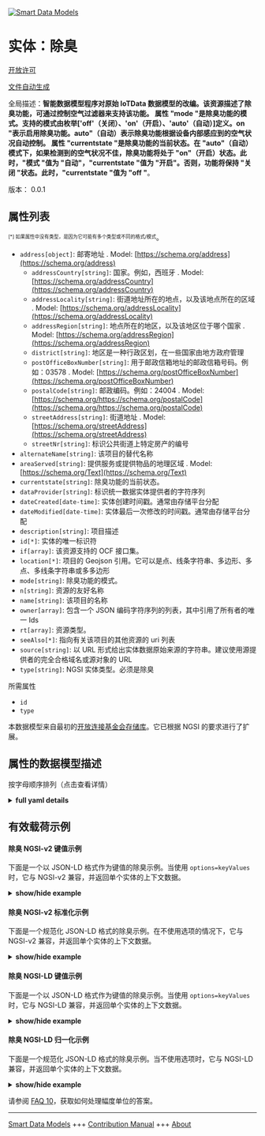 <!-- 10-Header -->  
[![Smart Data Models](https://smartdatamodels.org/wp-content/uploads/2022/01/SmartDataModels_logo.png "Logo")](https://smartdatamodels.org)  
实体：除臭  
=====<!-- /10-Header -->  
<!-- 15-License -->  
[开放许可](https://github.com/smart-data-models//dataModel.OCF/blob/master/Deodorization/LICENSE.md)  
[文件自动生成](https://docs.google.com/presentation/d/e/2PACX-1vTs-Ng5dIAwkg91oTTUdt8ua7woBXhPnwavZ0FxgR8BsAI_Ek3C5q97Nd94HS8KhP-r_quD4H0fgyt3/pub?start=false&loop=false&delayms=3000#slide=id.gb715ace035_0_60)  
<!-- /15-License -->  
<!-- 20-Description -->  
全局描述：**智能数据模型程序对原始 IoTData 数据模型的改编。该资源描述了除臭功能，可通过控制空气过滤器来支持该功能。   属性 "mode "是除臭功能的模式。支持的模式由枚举['off'（关闭）、'on'（开启）、'auto'（自动）]定义。on "表示启用除臭功能。auto"（自动）表示除臭功能根据设备内部感应到的空气状况自动控制。  属性 "currentstate "是除臭功能的当前状态。在 "auto"（自动）模式下，如果检测到的空气状况不佳，除臭功能将处于 "on"（开启）状态。此时，"模式 "值为 "自动"，"currentstate "值为 "开启"。否则，功能将保持 "关闭 "状态。此时，"currentstate "值为 "off "**。  
版本： 0.0.1  
<!-- /20-Description -->  
<!-- 30-PropertiesList -->  

## 属性列表  

<sup><sub>[*] 如果属性中没有类型，是因为它可能有多个类型或不同的格式/模式</sub></sup>。  
- `address[object]`: 邮寄地址  . Model: [https://schema.org/address](https://schema.org/address)	- `addressCountry[string]`: 国家。例如，西班牙  . Model: [https://schema.org/addressCountry](https://schema.org/addressCountry)  
	- `addressLocality[string]`: 街道地址所在的地点，以及该地点所在的区域  . Model: [https://schema.org/addressLocality](https://schema.org/addressLocality)  
	- `addressRegion[string]`: 地点所在的地区，以及该地区位于哪个国家  . Model: [https://schema.org/addressRegion](https://schema.org/addressRegion)  
	- `district[string]`: 地区是一种行政区划，在一些国家由地方政府管理    
	- `postOfficeBoxNumber[string]`: 用于邮政信箱地址的邮政信箱号码。例如：03578  . Model: [https://schema.org/postOfficeBoxNumber](https://schema.org/postOfficeBoxNumber)  
	- `postalCode[string]`: 邮政编码。例如：24004  . Model: [https://schema.org/https://schema.org/postalCode](https://schema.org/https://schema.org/postalCode)  
	- `streetAddress[string]`: 街道地址  . Model: [https://schema.org/streetAddress](https://schema.org/streetAddress)  
	- `streetNr[string]`: 标识公共街道上特定房产的编号    
- `alternateName[string]`: 该项目的替代名称  - `areaServed[string]`: 提供服务或提供物品的地理区域  . Model: [https://schema.org/Text](https://schema.org/Text)- `currentstate[string]`: 除臭功能的当前状态。  - `dataProvider[string]`: 标识统一数据实体提供者的字符序列  - `dateCreated[date-time]`: 实体创建时间戳。通常由存储平台分配  - `dateModified[date-time]`: 实体最后一次修改的时间戳。通常由存储平台分配  - `description[string]`: 项目描述  - `id[*]`: 实体的唯一标识符  - `if[array]`: 该资源支持的 OCF 接口集。  - `location[*]`: 项目的 Geojson 引用。它可以是点、线条字符串、多边形、多点、多线条字符串或多多边形  - `mode[string]`: 除臭功能的模式。  - `n[string]`: 资源的友好名称  - `name[string]`: 该项目的名称  - `owner[array]`: 包含一个 JSON 编码字符序列的列表，其中引用了所有者的唯一 Ids  - `rt[array]`: 资源类型。  - `seeAlso[*]`: 指向有关该项目的其他资源的 uri 列表  - `source[string]`: 以 URL 形式给出实体数据原始来源的字符串。建议使用源提供者的完全合格域名或源对象的 URL  - `type[string]`: NGSI 实体类型。必须是除臭  <!-- /30-PropertiesList -->  
<!-- 35-RequiredProperties -->  
所需属性  
- `id`  - `type`  <!-- /35-RequiredProperties -->  
<!-- 40-RequiredProperties -->  
本数据模型来自最初的[开放连接基金会存储库](https://github.com/openconnectivityfoundation/IoTDataModels)。它已根据 NGSI 的要求进行了扩展。  
<!-- /40-RequiredProperties -->  
<!-- 50-DataModelHeader -->  
## 属性的数据模型描述  
按字母顺序排列（点击查看详情）  
<!-- /50-DataModelHeader -->  
<!-- 60-ModelYaml -->  
<details><summary><strong>full yaml details</strong></summary>    
```yaml  
Deodorization:    
  description: 'Smart Data Models Program adaptation of the original IoTData data Models. This Resource describes a deodorization function, which can be supported by controlling on air filter.   The Property ''mode'' is a mode of the deodorization function. The supported modes are defined by the enumeration [''off'', ''on'', ''auto''].  ''off'' means that the deodorization function is not enabled. ''on'' means that the deodorization function is active. ''auto'' means that the deodorization function is automatically controlled depending on sensed air condition in the device inside.  The Property ''currentstate'' is the current state of the deodorization function. In the case of ''auto'' mode, if the sensed air condition is determined to be bad, the function will be ''on''. Then, ''mode'' value is ''auto'' and ''currentstate'' value is ''on''. If not, the function is remaining ''off'' state. Then, ''currentstate'' value is ''off''.'    
  properties:    
    address:    
      description: The mailing address    
      properties:    
        addressCountry:    
          description: 'The country. For example, Spain'    
          type: string    
          x-ngsi:    
            model: https://schema.org/addressCountry    
            type: Property    
        addressLocality:    
          description: 'The locality in which the street address is, and which is in the region'    
          type: string    
          x-ngsi:    
            model: https://schema.org/addressLocality    
            type: Property    
        addressRegion:    
          description: 'The region in which the locality is, and which is in the country'    
          type: string    
          x-ngsi:    
            model: https://schema.org/addressRegion    
            type: Property    
        district:    
          description: 'A district is a type of administrative division that, in some countries, is managed by the local government'    
          type: string    
          x-ngsi:    
            type: Property    
        postOfficeBoxNumber:    
          description: 'The post office box number for PO box addresses. For example, 03578'    
          type: string    
          x-ngsi:    
            model: https://schema.org/postOfficeBoxNumber    
            type: Property    
        postalCode:    
          description: 'The postal code. For example, 24004'    
          type: string    
          x-ngsi:    
            model: https://schema.org/https://schema.org/postalCode    
            type: Property    
        streetAddress:    
          description: The street address    
          type: string    
          x-ngsi:    
            model: https://schema.org/streetAddress    
            type: Property    
        streetNr:    
          description: Number identifying a specific property on a public street    
          type: string    
          x-ngsi:    
            type: Property    
      type: object    
      x-ngsi:    
        model: https://schema.org/address    
        type: Property    
    alternateName:    
      description: An alternative name for this item    
      type: string    
      x-ngsi:    
        type: Property    
    areaServed:    
      description: The geographic area where a service or offered item is provided    
      type: string    
      x-ngsi:    
        model: https://schema.org/Text    
        type: Property    
    currentstate:    
      description: The current state of the Deodorization function.    
      enum:    
        - off    
        - on    
      readOnly: true    
      type: string    
      x-ngsi:    
        type: Property    
    dataProvider:    
      description: A sequence of characters identifying the provider of the harmonised data entity    
      type: string    
      x-ngsi:    
        type: Property    
    dateCreated:    
      description: Entity creation timestamp. This will usually be allocated by the storage platform    
      format: date-time    
      type: string    
      x-ngsi:    
        type: Property    
    dateModified:    
      description: Timestamp of the last modification of the entity. This will usually be allocated by the storage platform    
      format: date-time    
      type: string    
      x-ngsi:    
        type: Property    
    description:    
      description: A description of this item    
      type: string    
      x-ngsi:    
        type: Property    
    id:    
      anyOf:    
        - description: Identifier format of any NGSI entity    
          maxLength: 256    
          minLength: 1    
          pattern: ^[\w\-\.\{\}\$\+\*\[\]`|~^@!,:\\]+$    
          type: string    
          x-ngsi:    
            type: Property    
        - description: Identifier format of any NGSI entity    
          format: uri    
          type: string    
          x-ngsi:    
            type: Property    
      description: Unique identifier of the entity    
      x-ngsi:    
        type: Property    
    if:    
      description: The OCF Interface set supported by this Resource.    
      items:    
        enum:    
          - oic.if.a    
          - oic.if.baseline    
        type: string    
      minItems: 2    
      readOnly: true    
      type: array    
      uniqueItems: true    
      x-ngsi:    
        type: Property    
    location:    
      description: 'Geojson reference to the item. It can be Point, LineString, Polygon, MultiPoint, MultiLineString or MultiPolygon'    
      oneOf:    
        - description: Geojson reference to the item. Point    
          properties:    
            bbox:    
              items:    
                type: number    
              minItems: 4    
              type: array    
            coordinates:    
              items:    
                type: number    
              minItems: 2    
              type: array    
            type:    
              enum:    
                - Point    
              type: string    
          required:    
            - type    
            - coordinates    
          title: GeoJSON Point    
          type: object    
          x-ngsi:    
            type: GeoProperty    
        - description: Geojson reference to the item. LineString    
          properties:    
            bbox:    
              items:    
                type: number    
              minItems: 4    
              type: array    
            coordinates:    
              items:    
                items:    
                  type: number    
                minItems: 2    
                type: array    
              minItems: 2    
              type: array    
            type:    
              enum:    
                - LineString    
              type: string    
          required:    
            - type    
            - coordinates    
          title: GeoJSON LineString    
          type: object    
          x-ngsi:    
            type: GeoProperty    
        - description: Geojson reference to the item. Polygon    
          properties:    
            bbox:    
              items:    
                type: number    
              minItems: 4    
              type: array    
            coordinates:    
              items:    
                items:    
                  items:    
                    type: number    
                  minItems: 2    
                  type: array    
                minItems: 4    
                type: array    
              type: array    
            type:    
              enum:    
                - Polygon    
              type: string    
          required:    
            - type    
            - coordinates    
          title: GeoJSON Polygon    
          type: object    
          x-ngsi:    
            type: GeoProperty    
        - description: Geojson reference to the item. MultiPoint    
          properties:    
            bbox:    
              items:    
                type: number    
              minItems: 4    
              type: array    
            coordinates:    
              items:    
                items:    
                  type: number    
                minItems: 2    
                type: array    
              type: array    
            type:    
              enum:    
                - MultiPoint    
              type: string    
          required:    
            - type    
            - coordinates    
          title: GeoJSON MultiPoint    
          type: object    
          x-ngsi:    
            type: GeoProperty    
        - description: Geojson reference to the item. MultiLineString    
          properties:    
            bbox:    
              items:    
                type: number    
              minItems: 4    
              type: array    
            coordinates:    
              items:    
                items:    
                  items:    
                    type: number    
                  minItems: 2    
                  type: array    
                minItems: 2    
                type: array    
              type: array    
            type:    
              enum:    
                - MultiLineString    
              type: string    
          required:    
            - type    
            - coordinates    
          title: GeoJSON MultiLineString    
          type: object    
          x-ngsi:    
            type: GeoProperty    
        - description: Geojson reference to the item. MultiLineString    
          properties:    
            bbox:    
              items:    
                type: number    
              minItems: 4    
              type: array    
            coordinates:    
              items:    
                items:    
                  items:    
                    items:    
                      type: number    
                    minItems: 2    
                    type: array    
                  minItems: 4    
                  type: array    
                type: array    
              type: array    
            type:    
              enum:    
                - MultiPolygon    
              type: string    
          required:    
            - type    
            - coordinates    
          title: GeoJSON MultiPolygon    
          type: object    
          x-ngsi:    
            type: GeoProperty    
      x-ngsi:    
        type: GeoProperty    
    mode:    
      description: The modes of the Deodorization function.    
      enum:    
        - off    
        - on    
        - auto    
      type: string    
      x-ngsi:    
        type: Property    
    n:    
      description: Friendly name of the Resource    
      maxLength: 64    
      readOnly: true    
      type: string    
      x-ngsi:    
        type: Property    
    name:    
      description: The name of this item    
      type: string    
      x-ngsi:    
        type: Property    
    owner:    
      description: A List containing a JSON encoded sequence of characters referencing the unique Ids of the owner(s)    
      items:    
        anyOf:    
          - description: Identifier format of any NGSI entity    
            maxLength: 256    
            minLength: 1    
            pattern: ^[\w\-\.\{\}\$\+\*\[\]`|~^@!,:\\]+$    
            type: string    
            x-ngsi:    
              type: Property    
          - description: Identifier format of any NGSI entity    
            format: uri    
            type: string    
            x-ngsi:    
              type: Property    
        description: Unique identifier of the entity    
        x-ngsi:    
          type: Property    
      type: array    
      x-ngsi:    
        type: Property    
    rt:    
      description: The Resource Type.    
      items:    
        enum:    
          - oic.r.deodorization    
        maxLength: 64    
        type: string    
      minItems: 1    
      readOnly: true    
      type: array    
      uniqueItems: true    
      x-ngsi:    
        type: Property    
    seeAlso:    
      description: list of uri pointing to additional resources about the item    
      oneOf:    
        - items:    
            format: uri    
            type: string    
          minItems: 1    
          type: array    
        - format: uri    
          type: string    
      x-ngsi:    
        type: Property    
    source:    
      description: 'A sequence of characters giving the original source of the entity data as a URL. Recommended to be the fully qualified domain name of the source provider, or the URL to the source object'    
      type: string    
      x-ngsi:    
        type: Property    
    type:    
      description: NGSI entity type. It has to be Deodorization    
      enum:    
        - Deodorization    
      type: string    
      x-ngsi:    
        type: Property    
  required:    
    - id    
    - type    
  type: object    
  x-derived-from: https://github.com/OpenInterConnect/IoTDataModels/blob/master/DeodorizationResURI.swagger.json    
  x-disclaimer: 'Redistribution and use in source and binary forms, with or without modification, are permitted  provided that the license conditions are met. Copyleft (c) 2022 Contributors to Smart Data Models Program'    
  x-license-url: https://github.com/smart-data-models/dataModel.OCF/blob/master/Deodorization/LICENSE.md    
  x-model-schema: https://smart-data-models.github.io/dataModel.IoTDataModels/Deodorization/schema.json    
  x-model-tags: OCF    
  x-version: 0.0.1    
```  
</details>    
<!-- /60-ModelYaml -->  
<!-- 70-MiddleNotes -->  
<!-- /70-MiddleNotes -->  
<!-- 80-Examples -->  
## 有效载荷示例  
#### 除臭 NGSI-v2 键值示例  
下面是一个以 JSON-LD 格式作为键值的除臭示例。当使用 `options=keyValues` 时，它与 NGSI-v2 兼容，并返回单个实体的上下文数据。  
<details><summary><strong>show/hide example</strong></summary>    
```json  
{  
    "id": "urn:ngsi-ld:Deodorization:id:DDRP:28146546",  
    "dateCreated": "2002-04-04T10:47:16Z",  
    "dateModified": "1992-12-09T04:22:28Z",  
    "source": "Look record interview few. Turn phone heart window. Assume be seek article.",  
    "name": "Hour million large major.",  
    "alternateName": "Institution happy write end since. Court boy state table agree moment. Budget huge debate among way. Per",  
    "description": "Work chance image quite there many true follow. Your play themselves myself use act relationship.",  
    "dataProvider": "Along chance either six success on. At be than always different American address. Former claim chance prevent why measure too.",  
    "owner": [  
        "urn:ngsi-ld:Deodorization:items:YGJR:80918916",  
        "urn:ngsi-ld:Deodorization:items:VAXF:96769930"  
    ],  
    "seeAlso": [  
        "urn:ngsi-ld:Deodorization:items:JYNM:48945174"  
    ],  
    "location": {  
        "type": "Point",  
        "coordinates": [  
            12.993162,  
            -146.575081  
        ]  
    },  
    "address": {  
        "streetAddress": "Dream role free walk. Individual man tell response purpo",  
        "addressLocality": "Partner hit another. Sing after our car food record power. Himself simply make t",  
        "addressRegion": "Place full buy radio perform small camera tr",  
        "addressCountry": "What top always effort. War project occur. Director simply those physical maybe. Information figure box international not type very.",  
        "postalCode": "Between similar safe air. Issue",  
        "postOfficeBoxNumber": "Audience throw debate daughter purpose voice. Security fall ready usually.",  
        "streetNr": "Co",  
        "district": "Player contain year bill ok "  
    },  
    "areaServed": "Information animal car after back available. Federal indicate unit opportunity fear great.",  
    "rt": [  
        "oic.r.deodorization"  
    ],  
    "mode": "on",  
    "currentstate": "on",  
    "n": "Heavy across while top. Daught",  
    "if": [  
        "oic.if.baseline",  
        "oic.if.a"  
    ],  
    "type": "Deodorization"  
}  
```  
</details>  
#### 除臭 NGSI-v2 标准化示例  
下面是一个规范化 JSON-LD 格式的除臭示例。在不使用选项的情况下，它与 NGSI-v2 兼容，并返回单个实体的上下文数据。  
<details><summary><strong>show/hide example</strong></summary>    
```json  
{  
    "id": "urn:ngsi-ld:Deodorization:id:DDRP:28146546",  
    "dateCreated": {  
        "type": "DateTime",  
        "value": "2002-04-04T10:47:16Z"  
    },  
    "dateModified": {  
        "type": "DateTime",  
        "value": "1992-12-09T04:22:28Z"  
    },  
    "source": {  
        "type": "Text",  
        "value": "Look record interview few. Turn phone heart window. Assume be seek article."  
    },  
    "name": {  
        "type": "Text",  
        "value": "Hour million large major."  
    },  
    "alternateName": {  
        "type": "Text",  
        "value": "Institution happy write end since. Court boy state table agree moment. Budget huge debate among way. Per"  
    },  
    "description": {  
        "type": "Text",  
        "value": "Work chance image quite there many true follow. Your play themselves myself use act relationship."  
    },  
    "dataProvider": {  
        "type": "Text",  
        "value": "Along chance either six success on. At be than always different American address. Former claim chance prevent why measure too."  
    },  
    "owner": {  
        "type": "StructuredValue",  
        "value": [  
            "urn:ngsi-ld:Deodorization:items:YGJR:80918916",  
            "urn:ngsi-ld:Deodorization:items:VAXF:96769930"  
        ]  
    },  
    "seeAlso": {  
        "type": "StructuredValue",  
        "value": [  
            "urn:ngsi-ld:Deodorization:items:JYNM:48945174"  
        ]  
    },  
    "location": {  
        "type": "geo:json",  
        "value": {  
            "type": "Point",  
            "coordinates": [  
                12.993162,  
                -146.575081  
            ]  
        }  
    },  
    "address": {  
        "type": "StructuredValue",  
        "value": {  
            "streetAddress": "Dream role free walk. Individual man tell response purpo",  
            "addressLocality": "Partner hit another. Sing after our car food record power. Himself simply make t",  
            "addressRegion": "Place full buy radio perform small camera tr",  
            "addressCountry": "What top always effort. War project occur. Director simply those physical maybe. Information figure box international not type very.",  
            "postalCode": "Between similar safe air. Issue",  
            "postOfficeBoxNumber": "Audience throw debate daughter purpose voice. Security fall ready usually.",  
            "streetNr": "Co",  
            "district": "Player contain year bill ok "  
        }  
    },  
    "areaServed": {  
        "type": "Text",  
        "value": "Information animal car after back available. Federal indicate unit opportunity fear great."  
    },  
    "rt": {  
        "type": "StructuredValue",  
        "value": [  
            "oic.r.deodorization"  
        ]  
    },  
    "mode": {  
        "type": "Text",  
        "value": "on"  
    },  
    "currentstate": {  
        "type": "Text",  
        "value": "on"  
    },  
    "n": {  
        "type": "Text",  
        "value": "Heavy across while top. Daught"  
    },  
    "if": {  
        "type": "StructuredValue",  
        "value": [  
            "oic.if.baseline",  
            "oic.if.a"  
        ]  
    },  
    "type": "Deodorization"  
}  
```  
</details>  
#### 除臭 NGSI-LD 键值示例  
下面是一个以 JSON-LD 格式作为键值的除臭示例。当使用 `options=keyValues` 时，它与 NGSI-LD 兼容，并返回单个实体的上下文数据。  
<details><summary><strong>show/hide example</strong></summary>    
```json  
{  
    "id": "urn:ngsi-ld:Deodorization:id:DDRP:28146546",  
    "dateCreated": "2002-04-04T10:47:16Z",  
    "dateModified": "1992-12-09T04:22:28Z",  
    "source": "Look record interview few. Turn phone heart window. Assume be seek article.",  
    "name": "Hour million large major.",  
    "alternateName": "Institution happy write end since. Court boy state table agree moment. Budget huge debate among way. Per",  
    "description": "Work chance image quite there many true follow. Your play themselves myself use act relationship.",  
    "dataProvider": "Along chance either six success on. At be than always different American address. Former claim chance prevent why measure too.",  
    "owner": [  
        "urn:ngsi-ld:Deodorization:items:YGJR:80918916",  
        "urn:ngsi-ld:Deodorization:items:VAXF:96769930"  
    ],  
    "seeAlso": [  
        "urn:ngsi-ld:Deodorization:items:JYNM:48945174"  
    ],  
    "location": {  
        "type": "Point",  
        "coordinates": [  
            12.993162,  
            -146.575081  
        ]  
    },  
    "address": {  
        "streetAddress": "Dream role free walk. Individual man tell response purpo",  
        "addressLocality": "Partner hit another. Sing after our car food record power. Himself simply make t",  
        "addressRegion": "Place full buy radio perform small camera tr",  
        "addressCountry": "What top always effort. War project occur. Director simply those physical maybe. Information figure box international not type very.",  
        "postalCode": "Between similar safe air. Issue",  
        "postOfficeBoxNumber": "Audience throw debate daughter purpose voice. Security fall ready usually.",  
        "streetNr": "Co",  
        "district": "Player contain year bill ok "  
    },  
    "areaServed": "Information animal car after back available. Federal indicate unit opportunity fear great.",  
    "rt": [  
        "oic.r.deodorization"  
    ],  
    "mode": "on",  
    "currentstate": "on",  
    "n": "Heavy across while top. Daught",  
    "if": [  
        "oic.if.baseline",  
        "oic.if.a"  
    ],  
    "type": "Deodorization",  
    "@context": [  
        "https://smartdatamodels.org/context.jsonld"  
    ]  
}  
```  
</details>  
#### 除臭 NGSI-LD 归一化示例  
下面是一个规范化 JSON-LD 格式的除臭示例。当不使用选项时，它与 NGSI-LD 兼容，并返回单个实体的上下文数据。  
<details><summary><strong>show/hide example</strong></summary>    
```json  
{  
    "id": "urn:ngsi-ld:Deodorization:id:DDRP:28146546",  
    "dateCreated": {  
        "type": "Property",  
        "value": {  
            "@type": "DateTime",  
            "@value": "2002-04-04T10:47:16Z"  
        }  
    },  
    "dateModified": {  
        "type": "Property",  
        "value": {  
            "@type": "DateTime",  
            "@value": "1992-12-09T04:22:28Z"  
        }  
    },  
    "source": {  
        "type": "Property",  
        "value": "Look record interview few. Turn phone heart window. Assume be seek article."  
    },  
    "name": {  
        "type": "Property",  
        "value": "Hour million large major."  
    },  
    "alternateName": {  
        "type": "Property",  
        "value": "Institution happy write end since. Court boy state table agree moment. Budget huge debate among way. Per"  
    },  
    "description": {  
        "type": "Property",  
        "value": "Work chance image quite there many true follow. Your play themselves myself use act relationship."  
    },  
    "dataProvider": {  
        "type": "Property",  
        "value": "Along chance either six success on. At be than always different American address. Former claim chance prevent why measure too."  
    },  
    "owner": {  
        "type": "Property",  
        "value": [  
            "urn:ngsi-ld:Deodorization:items:YGJR:80918916",  
            "urn:ngsi-ld:Deodorization:items:VAXF:96769930"  
        ]  
    },  
    "seeAlso": {  
        "type": "Property",  
        "value": [  
            "urn:ngsi-ld:Deodorization:items:JYNM:48945174"  
        ]  
    },  
    "location": {  
        "type": "GeoProperty",  
        "value": {  
            "type": "Point",  
            "coordinates": [  
                12.993162,  
                -146.575081  
            ]  
        }  
    },  
    "address": {  
        "type": "Property",  
        "value": {  
            "streetAddress": "Dream role free walk. Individual man tell response purpo",  
            "addressLocality": "Partner hit another. Sing after our car food record power. Himself simply make t",  
            "addressRegion": "Place full buy radio perform small camera tr",  
            "addressCountry": "What top always effort. War project occur. Director simply those physical maybe. Information figure box international not type very.",  
            "postalCode": "Between similar safe air. Issue",  
            "postOfficeBoxNumber": "Audience throw debate daughter purpose voice. Security fall ready usually.",  
            "streetNr": "Co",  
            "district": "Player contain year bill ok "  
        }  
    },  
    "areaServed": {  
        "type": "Property",  
        "value": "Information animal car after back available. Federal indicate unit opportunity fear great."  
    },  
    "rt": {  
        "type": "Property",  
        "value": [  
            "oic.r.deodorization"  
        ]  
    },  
    "mode": {  
        "type": "Property",  
        "value": "on"  
    },  
    "currentstate": {  
        "type": "Property",  
        "value": "on"  
    },  
    "n": {  
        "type": "Property",  
        "value": "Heavy across while top. Daught"  
    },  
    "if": {  
        "type": "Property",  
        "value": [  
            "oic.if.baseline",  
            "oic.if.a"  
        ]  
    },  
    "type": "Deodorization",  
    "@context": [  
        "https://smartdatamodels.org/context.jsonld"  
    ]  
}  
```  
</details><!-- /80-Examples -->  
<!-- 90-FooterNotes -->  
<!-- /90-FooterNotes -->  
<!-- 95-Units -->  
请参阅 [FAQ 10](https://smartdatamodels.org/index.php/faqs/)，获取如何处理幅度单位的答案。  
<!-- /95-Units -->  
<!-- 97-LastFooter -->  
---  
[Smart Data Models](https://smartdatamodels.org) +++ [Contribution Manual](https://bit.ly/contribution_manual) +++ [About](https://bit.ly/Introduction_SDM)<!-- /97-LastFooter -->  
